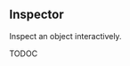 
<a name="top"></a>
<a name="ref.Inspector"></a>
## Inspector

Inspect an object interactively.

TODOC
